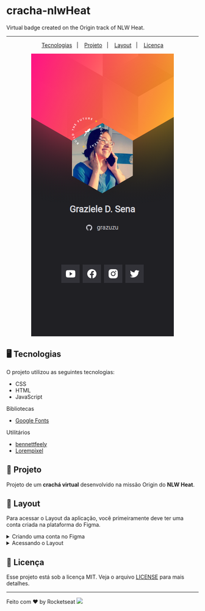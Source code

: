 # cracha-nlwHeat
Virtual badge created on the Origin track of NLW Heat.

---


<p align="center">
  <a href="#-tecnologias">Tecnologias</a>&nbsp;&nbsp;&nbsp;|&nbsp;&nbsp;&nbsp;
  <a href="#-projeto">Projeto</a>&nbsp;&nbsp;&nbsp;|&nbsp;&nbsp;&nbsp;
  <a href="#-layout">Layout</a>&nbsp;&nbsp;&nbsp;|&nbsp;&nbsp;&nbsp;
  <a href="#-licença">Licença</a>
</p>

<div align="center">
  <img src="/images/perfil.png" alt="virtual-badge">
</div>
   
  
  
  
## 🖥️ Tecnologias 

O projeto utilizou as seguintes tecnologias:
  
  - CSS
  - HTML 
  - JavaScript
  
Bibliotecas
  
  - [Google Fonts](https://fonts.google.com/)


Utilitários
  
  - [bennettfeely](https://bennettfeely.com/clippy/)
  - [Lorempixel](http://lorempixel.com/)
  
## 📌 Projeto
Projeto de um **crachá virtual** desenvolvido na missão Origin do **NLW Heat**.

## 🎨 Layout
Para acessar o Layout da aplicação, você primeiramente deve ter uma conta criada na plataforma do Figma.
<details>
  <summary>Criando uma conta no Figma</summary></br>Para isso, você pode <a href="https://www.figma.com/signup">clicar aqui</a>.
</details>
<details>
  <summary>Acessando o Layout</summary></br>Para duplicar os layouts, basta você <a href="https://www.figma.com/community/file/1031698737363668691">clicar aqui</a> e clicar no botão Duplicate no canto superior direito. Ele adicionará uma cópia do Layout aos seus rascunhos do Figma.
</details>

## 📜 Licença
Esse projeto está sob a licença MIT. Veja o arquivo [LICENSE](.github/LICENSE.md) para mais detalhes.

---

Feito com ♥ by Rocketseat <img src="https://raw.githubusercontent.com/kaueMarques/kaueMarques/master/hi.gif" width="30px">
